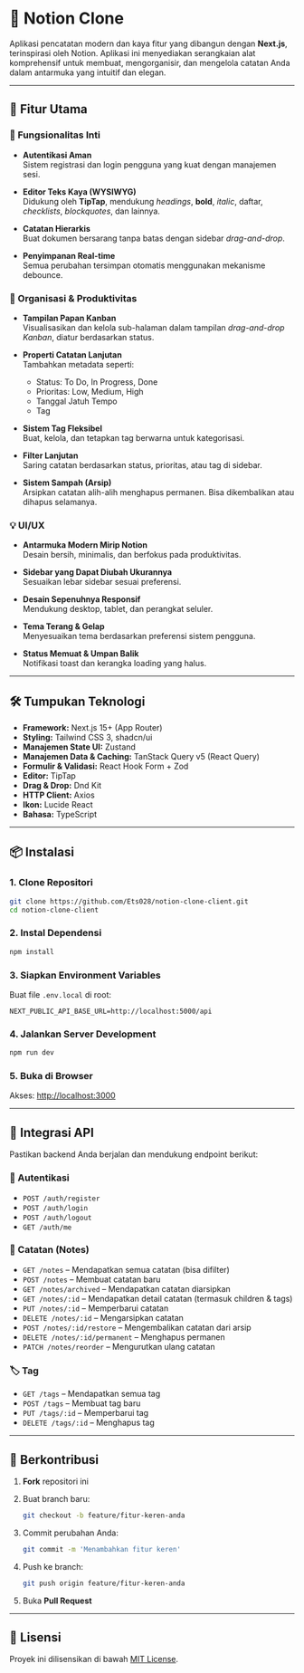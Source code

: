 # 📘 Notion Clone

Aplikasi pencatatan modern dan kaya fitur yang dibangun dengan **Next.js**, terinspirasi oleh Notion. Aplikasi ini menyediakan serangkaian alat komprehensif untuk membuat, mengorganisir, dan mengelola catatan Anda dalam antarmuka yang intuitif dan elegan.

---

## 🌟 Fitur Utama

### 🔑 Fungsionalitas Inti

- **Autentikasi Aman**  
  Sistem registrasi dan login pengguna yang kuat dengan manajemen sesi.

- **Editor Teks Kaya (WYSIWYG)**  
  Didukung oleh **TipTap**, mendukung *headings*, **bold**, *italic*, daftar, *checklists*, *blockquotes*, dan lainnya.

- **Catatan Hierarkis**  
  Buat dokumen bersarang tanpa batas dengan sidebar *drag-and-drop*.

- **Penyimpanan Real-time**  
  Semua perubahan tersimpan otomatis menggunakan mekanisme debounce.

### 📂 Organisasi & Produktivitas

- **Tampilan Papan Kanban**  
  Visualisasikan dan kelola sub-halaman dalam tampilan *drag-and-drop Kanban*, diatur berdasarkan status.

- **Properti Catatan Lanjutan**  
  Tambahkan metadata seperti:
  - Status: To Do, In Progress, Done
  - Prioritas: Low, Medium, High
  - Tanggal Jatuh Tempo
  - Tag

- **Sistem Tag Fleksibel**  
  Buat, kelola, dan tetapkan tag berwarna untuk kategorisasi.

- **Filter Lanjutan**  
  Saring catatan berdasarkan status, prioritas, atau tag di sidebar.

- **Sistem Sampah (Arsip)**  
  Arsipkan catatan alih-alih menghapus permanen. Bisa dikembalikan atau dihapus selamanya.

### 💡 UI/UX

- **Antarmuka Modern Mirip Notion**  
  Desain bersih, minimalis, dan berfokus pada produktivitas.

- **Sidebar yang Dapat Diubah Ukurannya**  
  Sesuaikan lebar sidebar sesuai preferensi.

- **Desain Sepenuhnya Responsif**  
  Mendukung desktop, tablet, dan perangkat seluler.

- **Tema Terang & Gelap**  
  Menyesuaikan tema berdasarkan preferensi sistem pengguna.

- **Status Memuat & Umpan Balik**  
  Notifikasi toast dan kerangka loading yang halus.

---

## 🛠️ Tumpukan Teknologi

- **Framework:** Next.js 15+ (App Router)
- **Styling:** Tailwind CSS 3, shadcn/ui
- **Manajemen State UI:** Zustand
- **Manajemen Data & Caching:** TanStack Query v5 (React Query)
- **Formulir & Validasi:** React Hook Form + Zod
- **Editor:** TipTap
- **Drag & Drop:** Dnd Kit
- **HTTP Client:** Axios
- **Ikon:** Lucide React
- **Bahasa:** TypeScript

---

## 📦 Instalasi

### 1. Clone Repositori

```bash
git clone https://github.com/Ets028/notion-clone-client.git
cd notion-clone-client
````

### 2. Instal Dependensi

```bash
npm install
```

### 3. Siapkan Environment Variables

Buat file `.env.local` di root:

```env
NEXT_PUBLIC_API_BASE_URL=http://localhost:5000/api
```

### 4. Jalankan Server Development

```bash
npm run dev
```

### 5. Buka di Browser

Akses: [http://localhost:3000](http://localhost:3000)

---

## 🚀 Integrasi API

Pastikan backend Anda berjalan dan mendukung endpoint berikut:

### 🔐 Autentikasi

* `POST /auth/register`
* `POST /auth/login`
* `POST /auth/logout`
* `GET /auth/me`

### 📄 Catatan (Notes)

* `GET /notes` – Mendapatkan semua catatan (bisa difilter)
* `POST /notes` – Membuat catatan baru
* `GET /notes/archived` – Mendapatkan catatan diarsipkan
* `GET /notes/:id` – Mendapatkan detail catatan (termasuk children & tags)
* `PUT /notes/:id` – Memperbarui catatan
* `DELETE /notes/:id` – Mengarsipkan catatan
* `POST /notes/:id/restore` – Mengembalikan catatan dari arsip
* `DELETE /notes/:id/permanent` – Menghapus permanen
* `PATCH /notes/reorder` – Mengurutkan ulang catatan

### 🏷️ Tag

* `GET /tags` – Mendapatkan semua tag
* `POST /tags` – Membuat tag baru
* `PUT /tags/:id` – Memperbarui tag
* `DELETE /tags/:id` – Menghapus tag

---

## 🤝 Berkontribusi

1. **Fork** repositori ini
2. Buat branch baru:

   ```bash
   git checkout -b feature/fitur-keren-anda
   ```
3. Commit perubahan Anda:

   ```bash
   git commit -m 'Menambahkan fitur keren'
   ```
4. Push ke branch:

   ```bash
   git push origin feature/fitur-keren-anda
   ```
5. Buka **Pull Request**

---

## 📝 Lisensi

Proyek ini dilisensikan di bawah [MIT License](LICENSE).

```
